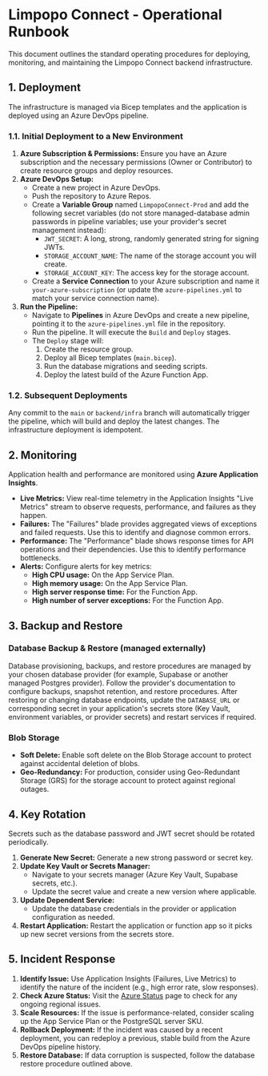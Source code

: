# Limpopo Connect - Operational Runbook

This document outlines the standard operating procedures for deploying, monitoring, and maintaining the Limpopo Connect backend infrastructure.

## 1. Deployment

The infrastructure is managed via Bicep templates and the application is deployed using an Azure DevOps pipeline.

### 1.1. Initial Deployment to a New Environment

1.  **Azure Subscription & Permissions:** Ensure you have an Azure subscription and the necessary permissions (Owner or Contributor) to create resource groups and deploy resources.
2.  **Azure DevOps Setup:**
    *   Create a new project in Azure DevOps.
    *   Push the repository to Azure Repos.
    *   Create a **Variable Group** named `LimpopoConnect-Prod` and add the following secret variables (do not store managed-database admin passwords in pipeline variables; use your provider's secret management instead):
        *   `JWT_SECRET`: A long, strong, randomly generated string for signing JWTs.
        *   `STORAGE_ACCOUNT_NAME`: The name of the storage account you will create.
        *   `STORAGE_ACCOUNT_KEY`: The access key for the storage account.
    *   Create a **Service Connection** to your Azure subscription and name it `your-azure-subscription` (or update the `azure-pipelines.yml` to match your service connection name).
3.  **Run the Pipeline:**
    *   Navigate to **Pipelines** in Azure DevOps and create a new pipeline, pointing it to the `azure-pipelines.yml` file in the repository.
    *   Run the pipeline. It will execute the `Build` and `Deploy` stages.
    *   The `Deploy` stage will:
        1.  Create the resource group.
        2.  Deploy all Bicep templates (`main.bicep`).
        3.  Run the database migrations and seeding scripts.
        4.  Deploy the latest build of the Azure Function App.

### 1.2. Subsequent Deployments

Any commit to the `main` or `backend/infra` branch will automatically trigger the pipeline, which will build and deploy the latest changes. The infrastructure deployment is idempotent.

## 2. Monitoring

Application health and performance are monitored using **Azure Application Insights**.

*   **Live Metrics:** View real-time telemetry in the Application Insights "Live Metrics" stream to observe requests, performance, and failures as they happen.
*   **Failures:** The "Failures" blade provides aggregated views of exceptions and failed requests. Use this to identify and diagnose common errors.
*   **Performance:** The "Performance" blade shows response times for API operations and their dependencies. Use this to identify performance bottlenecks.
*   **Alerts:** Configure alerts for key metrics:
    *   **High CPU usage:** On the App Service Plan.
    *   **High memory usage:** On the App Service Plan.
    *   **High server response time:** For the Function App.
    *   **High number of server exceptions:** For the Function App.

## 3. Backup and Restore

### Database Backup & Restore (managed externally)

Database provisioning, backups, and restore procedures are managed by your chosen database provider (for example, Supabase or another managed Postgres provider). Follow the provider's documentation to configure backups, snapshot retention, and restore procedures. After restoring or changing database endpoints, update the `DATABASE_URL` or corresponding secret in your application's secrets store (Key Vault, environment variables, or provider secrets) and restart services if required.

### Blob Storage

*   **Soft Delete:** Enable soft delete on the Blob Storage account to protect against accidental deletion of blobs.
*   **Geo-Redundancy:** For production, consider using Geo-Redundant Storage (GRS) for the storage account to protect against regional outages.

## 4. Key Rotation

Secrets such as the database password and JWT secret should be rotated periodically.

1.  **Generate New Secret:** Generate a new strong password or secret key.
3.  **Update Key Vault or Secrets Manager:**
    *   Navigate to your secrets manager (Azure Key Vault, Supabase secrets, etc.).
    *   Update the secret value and create a new version where applicable.
4.  **Update Dependent Service:**
    *   Update the database credentials in the provider or application configuration as needed.
5.  **Restart Application:** Restart the application or function app so it picks up new secret versions from the secrets store.

## 5. Incident Response

1.  **Identify Issue:** Use Application Insights (Failures, Live Metrics) to identify the nature of the incident (e.g., high error rate, slow responses).
2.  **Check Azure Status:** Visit the [Azure Status](https://azure.status.microsoft/en-us/status) page to check for any ongoing regional issues.
3.  **Scale Resources:** If the issue is performance-related, consider scaling up the App Service Plan or the PostgreSQL server SKU.
4.  **Rollback Deployment:** If the incident was caused by a recent deployment, you can redeploy a previous, stable build from the Azure DevOps pipeline history.
5.  **Restore Database:** If data corruption is suspected, follow the database restore procedure outlined above.